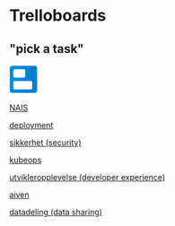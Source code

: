 # Trelloboards 
## "pick a task" 

<p align="left">
  <img width="50" height="50" src="/assets/trello.png">
</p>

[NAIS](https://trello.com/b/v27a8xOS/nais)

[deployment](https://trello.com/b/aWb690By/pig-deployment)

[sikkerhet (security)](https://trello.com/b/RD93ikLK/pig-sikkerhet)

[kubeops](https://trello.com/b/AjBpUW8s/kubeops)

	
[utvikleropplevelse (developer experience)](https://trello.com/b/p6WHubIk/pig-utvikleropplevelse)

[aiven](https://trello.com/b/O0EvBshY/pig-aiven)

[datadeling (data sharing)](https://trello.com/b/hdgXTBk5/pig-datadeling)